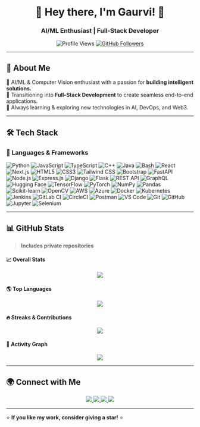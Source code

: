 <h1 align="center">🚀 Hey there, I'm Gaurvi! 👋</h1>
<h3 align="center">AI/ML Enthusiast | Full-Stack Developer </h3>

<p align="center">
  <img src="https://komarev.com/ghpvc/?username=gaurvviii&label=Profile%20Views&color=0e75b6&style=flat" alt="Profile Views" />
  <a href="https://github.com/gaurvviii?tab=followers">
    <img src="https://img.shields.io/github/followers/gaurvviii?label=Followers&style=social" alt="GitHub Followers">
  </a>
</p>

---

## 🌟 About Me  
🔹 AI/ML & Computer Vision enthusiast with a passion for **building intelligent solutions.**  
🔹 Transitioning into **Full-Stack Development** to create seamless end-to-end applications.  
🔹 Always learning & exploring new technologies in AI, DevOps, and Web3.  

---

## 🛠️ Tech Stack  

### 🎯 **Languages & Frameworks**  
![Python](https://img.shields.io/badge/Python-3776AB?style=for-the-badge&logo=python&logoColor=white) ![JavaScript](https://img.shields.io/badge/JavaScript-F7DF1E?style=for-the-badge&logo=javascript&logoColor=black) ![TypeScript](https://img.shields.io/badge/TypeScript-3178C6?style=for-the-badge&logo=typescript&logoColor=white) ![C++](https://img.shields.io/badge/C++-00599C?style=for-the-badge&logo=c%2B%2B&logoColor=white) ![Java](https://img.shields.io/badge/Java-ED8B00?style=for-the-badge&logo=java&logoColor=white) ![Bash](https://img.shields.io/badge/Bash-4EAA25?style=for-the-badge&logo=gnubash&logoColor=white) ![React](https://img.shields.io/badge/React-61DAFB?style=for-the-badge&logo=react&logoColor=black) ![Next.js](https://img.shields.io/badge/Next.js-000000?style=for-the-badge&logo=next.js&logoColor=white) ![HTML5](https://img.shields.io/badge/HTML5-E34F26?style=for-the-badge&logo=html5&logoColor=white) ![CSS3](https://img.shields.io/badge/CSS3-1572B6?style=for-the-badge&logo=css3&logoColor=white) ![Tailwind CSS](https://img.shields.io/badge/TailwindCSS-38B2AC?style=for-the-badge&logo=tailwind-css&logoColor=white) ![Bootstrap](https://img.shields.io/badge/Bootstrap-7952B3?style=for-the-badge&logo=bootstrap&logoColor=white) ![FastAPI](https://img.shields.io/badge/FastAPI-009688?style=for-the-badge&logo=fastapi&logoColor=white) ![Node.js](https://img.shields.io/badge/Node.js-339933?style=for-the-badge&logo=nodedotjs&logoColor=white) ![Express.js](https://img.shields.io/badge/Express.js-000000?style=for-the-badge&logo=express&logoColor=white) ![Django](https://img.shields.io/badge/Django-092E20?style=for-the-badge&logo=django&logoColor=white) ![Flask](https://img.shields.io/badge/Flask-000000?style=for-the-badge&logo=flask&logoColor=white) ![REST API](https://img.shields.io/badge/REST_API-005571?style=for-the-badge&logo=postman&logoColor=white) ![GraphQL](https://img.shields.io/badge/GraphQL-E10098?style=for-the-badge&logo=graphql&logoColor=white) ![Hugging Face](https://img.shields.io/badge/HuggingFace-FFCC00?style=for-the-badge&logo=huggingface&logoColor=black) ![TensorFlow](https://img.shields.io/badge/TensorFlow-FF6F00?style=for-the-badge&logo=tensorflow&logoColor=white) ![PyTorch](https://img.shields.io/badge/PyTorch-EE4C2C?style=for-the-badge&logo=pytorch&logoColor=white) ![NumPy](https://img.shields.io/badge/NumPy-013243?style=for-the-badge&logo=numpy&logoColor=white) ![Pandas](https://img.shields.io/badge/Pandas-150458?style=for-the-badge&logo=pandas&logoColor=white) ![Scikit-learn](https://img.shields.io/badge/Scikit--learn-F7931E?style=for-the-badge&logo=scikitlearn&logoColor=white) ![OpenCV](https://img.shields.io/badge/OpenCV-5C3EE8?style=for-the-badge&logo=opencv&logoColor=white) ![AWS](https://img.shields.io/badge/AWS-232F3E?style=for-the-badge&logo=amazon-aws&logoColor=white) ![Azure](https://img.shields.io/badge/Azure-0078D4?style=for-the-badge&logo=microsoft-azure&logoColor=white) ![Docker](https://img.shields.io/badge/Docker-2496ED?style=for-the-badge&logo=docker&logoColor=white) ![Kubernetes](https://img.shields.io/badge/Kubernetes-326CE5?style=for-the-badge&logo=kubernetes&logoColor=white) ![Jenkins](https://img.shields.io/badge/Jenkins-D24939?style=for-the-badge&logo=jenkins&logoColor=white) ![GitLab CI](https://img.shields.io/badge/GitLab_CI-FC6D26?style=for-the-badge&logo=gitlab&logoColor=white) ![CircleCI](https://img.shields.io/badge/CircleCI-343434?style=for-the-badge&logo=circleci&logoColor=white) ![Postman](https://img.shields.io/badge/Postman-FF6C37?style=for-the-badge&logo=postman&logoColor=white) ![VS Code](https://img.shields.io/badge/VS_Code-007ACC?style=for-the-badge&logo=visual-studio-code&logoColor=white) ![Git](https://img.shields.io/badge/Git-F05032?style=for-the-badge&logo=git&logoColor=white) ![GitHub](https://img.shields.io/badge/GitHub-181717?style=for-the-badge&logo=github&logoColor=white) ![Jupyter](https://img.shields.io/badge/Jupyter-F37626?style=for-the-badge&logo=jupyter&logoColor=white) ![Selenium](https://img.shields.io/badge/Selenium-43B02A?style=for-the-badge&logo=selenium&logoColor=white)


---

## 📊 GitHub Stats  
> **Includes private repositories**  

#### 📈 **Overall Stats**  
<p align="center">
  <img src="https://github-readme-stats.vercel.app/api?username=gaurvviii&show_icons=true&include_all_commits=true&count_private=true&theme=tokyonight&token=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" />
</p>

#### 🌎 **Top Languages**  
<p align="center">
  <img src="https://github-readme-stats.vercel.app/api/top-langs/?username=gaurvviii&layout=compact&langs_count=10&theme=tokyonight&count_private=true&token=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" />
</p>

#### 🔥 **Streaks & Contributions**  
<p align="center">
  <img src="https://streak-stats.demolab.com?user=gaurvviii&theme=tokyonight&hide_border=false&include_all_commits=true&count_private=true" />
</p>

#### 🚀 **Activity Graph**  
<p align="center">
  <img src="https://github-readme-activity-graph.cyclic.app/graph?username=gaurvviii&theme=tokyonight&count_private=true" />
</p>

---

## 🌍 Connect with Me  
<p align="center">
  <a href="https://www.linkedin.com/in/gaurvi-rana">
    <img src="https://img.shields.io/badge/LinkedIn-0077B5?style=for-the-badge&logo=linkedin&logoColor=white" />
  </a>
  <a href="https://github.com/gaurvviii">
    <img src="https://img.shields.io/badge/GitHub-181717?style=for-the-badge&logo=github&logoColor=white" />
  </a>
  <a href="mailto:gaurvirana@gmail.com">
    <img src="https://img.shields.io/badge/Email-D14836?style=for-the-badge&logo=gmail&logoColor=white" />
  </a>
  <a href="https://www.instagram.com/gaurvvii">
    <img src="https://img.shields.io/badge/Instagram-E4405F?style=for-the-badge&logo=instagram&logoColor=white" />
  </a>
</p>

---

⭐ **If you like my work, consider giving a star!** ⭐  

